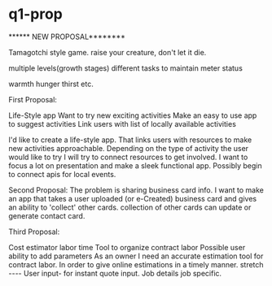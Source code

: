 # q1-prop

****** NEW PROPOSAL********

Tamagotchi style game.
raise your creature, don't let it die.

multiple levels(growth stages)
 different tasks to maintain meter status

 warmth
 hunger
 thirst etc.


First Proposal:

Life-Style app
Want to try new exciting activities
Make an easy to use app to suggest activities
Link users with list of locally available activities

I'd like to create a life-style app. That links users with resources to make new activities approachable.
Depending on the type of activity the user would like to try I will try to connect resources to get involved.
I want to focus a lot on presentation and make a sleek functional app. Possibly begin to connect apis
for local events.

Second Proposal:
  The problem is sharing business card info.
  I want to make an app that takes a user uploaded (or e-Created) business card and gives an ability
  to 'collect' other cards.
  collection of other cards can update or generate contact card.


Third Proposal:

Cost estimator labor time
Tool to organize contract labor
Possible user ability to add parameters
As an owner I need an accurate estimation tool for contract labor. In order to give online estimations in a timely manner.
stretch ---- User input- for instant quote input. Job details job specific.
